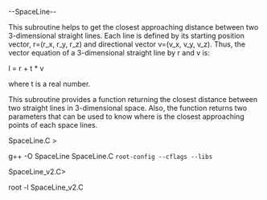 --SpaceLine--

This subroutine helps to get the closest approaching distance between two 
3-dimensional straight lines. Each line is defined by its starting position 
vector, r=(r_x, r_y, r_z) and directional vector v=(v_x, v_y, v_z). Thus,
the vector equation of a 3-dimensional straight line by r and v is:

l = r + t * v

where t is a real number.

This subroutine provides a function returning the closest distance between two
straight lines in 3-dimensional space. Also, the function returns two 
parameters that can be used to know where is the closest approaching points of 
each space lines.

SpaceLine.C >

g++ -O SpaceLine SpaceLine.C `root-config --cflags --libs`

SpaceLine_v2.C>

root -l SpaceLine_v2.C
